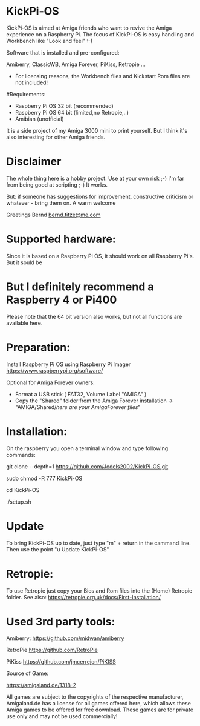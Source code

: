 # KickPi-OS



KickPi-OS is aimed at Amiga friends who want to revive the Amiga experience on a Raspberry Pi.
The focus of KickPi-OS is easy handling and Workbench like "Look and feel" :-)

Software that is installed and pre-configured:

Amiberry, ClassicWB, Amiga Forever, PiKiss, Retropie ...
* For licensing reasons, the Workbench files and Kickstart Rom files are not included!


#Requirements:

- Raspberry Pi OS 32 bit (recommended)
- Raspberry Pi OS 64 bit (limited,no Retropie,..)
- Amibian                (unofficial)


It is a side project of my Amiga 3000 mini to print yourself. But I think it's also interesting for other Amiga friends.

# Disclaimer

The whole thing here is a hobby project. Use at your own risk ;-)
I'm far from being good at scripting ;-) It works.

But: if someone has suggestions for improvement, constructive criticism or whatever - bring them on. 
A warm welcome

Greetings Bernd
bernd.titze@me.com

# Supported hardware:

Since it is based on a Raspberry Pi OS, it should work on all Raspberry Pi's.
But it sould be 

# But I definitely recommend a Raspberry 4 or Pi400

Please note that the 64 bit version also works, but not all functions are available here.

# Preparation:

Install Raspberry Pi OS using Raspberry Pi Imager
https://www.raspberrypi.org/software/

Optional for Amiga Forever owners:
- Format a USB stick ( FAT32, Volume Label "AMIGA" )
- Copy the "Shared" folder from the Amiga Forever installation
-> "AMIGA/Shared/*here are your AmigaForever files*"

# Installation:
On the raspberry you open a terminal window and type following commands:

git clone --depth=1 https://github.com/Jodels2002/KickPi-OS.git

sudo chmod -R 777 KickPi-OS

cd KickPi-OS

./setup.sh

# Update

To bring KickPi-OS up to date, just type "m" + return in the cammand line. Then use the point "u Update KickPi-OS"

# Retropie:
To use Retropie just copy your Bios and Rom files into the (Home) Retropie folder. 
See also: https://retropie.org.uk/docs/First-Installation/


# Used 3rd party tools:


Amiberry:
https://github.com/midwan/amiberry

RetroPie
https://github.com/RetroPie

PiKiss
https://github.com/jmcerrejon/PiKISS


Source of Game:

https://amigaland.de/1318-2

All games are subject to the copyrights of the respective manufacturer, Amigaland.de has a license for all games offered here, which allows these Amiga games to be offered for free download. These games are for private use only and may not be used commercially! 
